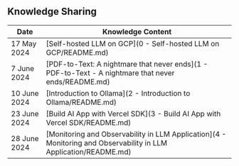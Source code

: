 ## Knowledge Sharing

| Date      | Knowledge Content |
| ----------- | ----------- |
| 17 May 2024 | [Self-hosted LLM on GCP](0 - Self-hosted LLM on GCP/README.md)  |
| 7 June 2024 | [PDF-to-Text: A nightmare that never ends](1 - PDF-to-Text - A nightmare that never ends/README.md)  |
| 10 June 2024 | [Introduction to Ollama](2 - Introduction to Ollama/README.md)  |
| 23 June 2024 | [Build AI App with Vercel SDK](3 - Build AI App with Vercel SDK/README.md)  |
| 28 June 2024 | [Monitoring and Observability in LLM Application](4 - Monitoring and Observability in LLM Application/README.md)  |




